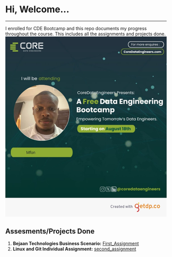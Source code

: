 # Hi, Welcome...
-----------------------------

I enrolled for CDE Bootcamp and this repo documents my progress throughout the course. This includes all the assignments and projects done.
![bootcamp_image](./image1.jpeg)

## Assesments/Projects Done

1. **Bejaan Technologies Business Scenario:**  [First_Assignment](./assignment_1)
2. **Linux and Git Individual Assignment:** [second_assignment](./assignment_2/)